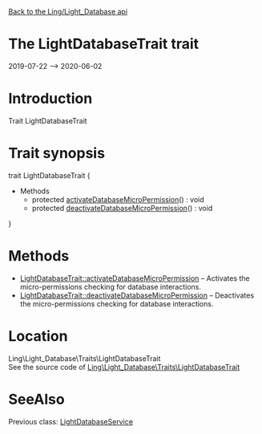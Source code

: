 [Back to the Ling/Light_Database api](https://github.com/lingtalfi/Light_Database/blob/master/doc/api/Ling/Light_Database.md)



The LightDatabaseTrait trait
================
2019-07-22 --> 2020-06-02






Introduction
============

Trait LightDatabaseTrait



Trait synopsis
==============


trait <span class="pl-k">LightDatabaseTrait</span>  {

- Methods
    - protected [activateDatabaseMicroPermission](https://github.com/lingtalfi/Light_Database/blob/master/doc/api/Ling/Light_Database/Traits/LightDatabaseTrait/activateDatabaseMicroPermission.md)() : void
    - protected [deactivateDatabaseMicroPermission](https://github.com/lingtalfi/Light_Database/blob/master/doc/api/Ling/Light_Database/Traits/LightDatabaseTrait/deactivateDatabaseMicroPermission.md)() : void

}






Methods
==============

- [LightDatabaseTrait::activateDatabaseMicroPermission](https://github.com/lingtalfi/Light_Database/blob/master/doc/api/Ling/Light_Database/Traits/LightDatabaseTrait/activateDatabaseMicroPermission.md) &ndash; Activates the micro-permissions checking for database interactions.
- [LightDatabaseTrait::deactivateDatabaseMicroPermission](https://github.com/lingtalfi/Light_Database/blob/master/doc/api/Ling/Light_Database/Traits/LightDatabaseTrait/deactivateDatabaseMicroPermission.md) &ndash; Deactivates the micro-permissions checking for database interactions.





Location
=============
Ling\Light_Database\Traits\LightDatabaseTrait<br>
See the source code of [Ling\Light_Database\Traits\LightDatabaseTrait](https://github.com/lingtalfi/Light_Database/blob/master/Traits/LightDatabaseTrait.php)



SeeAlso
==============
Previous class: [LightDatabaseService](https://github.com/lingtalfi/Light_Database/blob/master/doc/api/Ling/Light_Database/Service/LightDatabaseService.md)<br>
